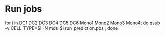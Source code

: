 # Run jobs

for i in DC1 DC2 DC3 DC4 DC5 DC6 Mono1 Mono2 Mono3 Mono4; do qsub -v CELL_TYPE=$i -N mds_$i run_prediction.pbs ; done
